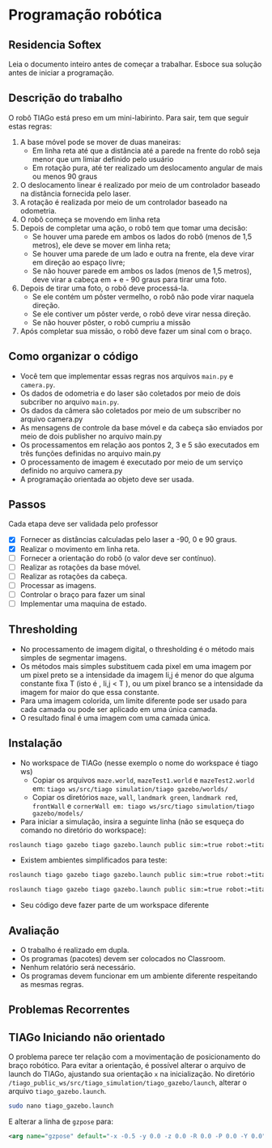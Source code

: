 # Programação robótica
## Residencia Softex
Leia o documento inteiro antes de começar a trabalhar.
Esboce sua solução antes de iniciar a programação.

## Descrição do trabalho
O robô TIAGo está preso em um mini-labirinto. Para sair, tem que seguir estas regras:
1. A base móvel pode se mover de duas maneiras:
    - Em linha reta até que a distância até a parede na frente do robô seja menor que um limiar definido pelo usuário
    - Em rotação pura, até ter realizado um deslocamento angular de mais ou menos 90 graus
2. O deslocamento linear é realizado por meio de um controlador baseado na distância fornecida pelo
laser.
3. A rotação é realizada por meio de um controlador baseado na odometria.
4. O robô começa se movendo em linha reta
5. Depois de completar uma ação, o robô tem que tomar uma decisão:
    - Se houver uma parede em ambos os lados do robô (menos de 1,5 metros), ele deve se mover em linha reta;
    - Se houver uma parede de um lado e outra na frente, ela deve virar em direção ao espaço livre;
    - Se não houver parede em ambos os lados (menos de 1,5 metros), deve virar a cabeça em + e - 90 graus para tirar uma foto.
6. Depois de tirar uma foto, o robô deve processá-la.
    - Se ele contém um pôster vermelho, o robô não pode virar naquela direção.
    - Se ele contiver um pôster verde, o robô deve virar nessa direção.
    - Se não houver pôster, o robô cumpriu a missão
7. Após completar sua missão, o robô deve fazer um sinal com o braço.

## Como organizar o código
- Você tem que implementar essas regras nos arquivos `main.py` e `camera.py`.
- Os dados de odometria e do laser são coletados por meio de dois subcriber no arquivo `main.py`.
- Os dados da câmera são coletados por meio de um subscriber no arquivo camera.py
- As mensagens de controle da base móvel e da cabeça são enviados por meio de dois publisher no arquivo main.py
- Os processamentos em relação aos pontos 2, 3 e 5 são executados em três funções definidas no arquivo main.py
- O processamento de imagem é executado por meio de um serviço definido no arquivo camera.py
-  A programação orientada ao objeto deve ser usada.

## Passos
Cada etapa deve ser validada pelo professor
- [X] Fornecer as distâncias calculadas pelo laser a -90, 0 e 90 graus.
- [X] Realizar o movimento em linha reta.
- [ ] Fornecer a orientação do robô (o valor deve ser contı́nuo).
- [ ] Realizar as rotações da base móvel.
- [ ] Realizar as rotações da cabeça.
- [ ] Processar as imagens.
- [ ] Controlar o braço para fazer um sinal
- [ ] Implementar uma maquina de estado.

## Thresholding
- No processamento de imagem digital, o thresholding é o método mais simples de segmentar imagens.
- Os métodos mais simples substituem cada pixel em uma imagem por um pixel preto se a intensidade da imagem Ii,j é menor do que alguma constante fixa T (isto é , Ii,j < T ), ou um pixel branco se a intensidade da imagem for maior do que essa constante.
- Para uma imagem colorida, um limite diferente pode ser usado para cada camada ou pode ser aplicado em uma única camada.
- O resultado final é uma imagem com uma camada única.

## Instalação
- No workspace de TIAGo (nesse exemplo o nome do workspace é tiago ws)
    - Copiar os arquivos `maze.world`, `mazeTest1.world` e `mazeTest2.world` em: `tiago ws/src/tiago simulation/tiago gazebo/worlds/`
    - Copiar os diretórios `maze`, `wall`, `landmark green`, `landmark red`, `frontWall` e `cornerWall em: tiago ws/src/tiago simulation/tiago gazebo/models/`
- Para iniciar a simulação, insira a seguinte linha (não se esqueça do comando no diretório do workspace):
```bash
roslaunch tiago gazebo tiago gazebo.launch public sim:=true robot:=titanium world:=maze
```

- Existem ambientes simplificados para teste:
```bash
roslaunch tiago gazebo tiago gazebo.launch public sim:=true robot:=titanium world:=mazeTest1
```

```bash
roslaunch tiago gazebo tiago gazebo.launch public sim:=true robot:=titanium world:=mazeTest2
```
- Seu código deve fazer parte de um workspace diferente

## Avaliação
- O trabalho é realizado em dupla.
- Os programas (pacotes) devem ser colocados no Classroom.
- Nenhum relatório será necessário.
- Os programas devem funcionar em um ambiente diferente respeitando as mesmas regras.

## Problemas Recorrentes
## TIAGo Iniciando não orientado
O problema parece ter relação com a movimentação de posicionamento do braço robótico. Para evitar a orientação, é possível alterar o arquivo de launch do TIAGo, ajustando sua orientação `x` na inicialização.
No diretório `/tiago_public_ws/src/tiago_simulation/tiago_gazebo/launch`, alterar o arquivo `tiago_gazebo.launch`.

```bash
sudo nano tiago_gazebo.launch
```

E alterar a linha de `gzpose` para:
```xml
<arg name="gzpose" default="-x -0.5 -y 0.0 -z 0.0 -R 0.0 -P 0.0 -Y 0.0"/>
```
